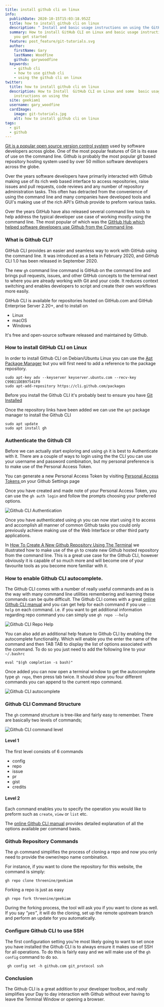 ```yaml
---
title: install github cli on linux
info:
  publishDate: 2020-10-15T15:03:18.952Z
  title: how to install github cli on linux
  description: " Install and basic usage instructions on using the GitHub CLI on Linux"
  summary: How to install GitHub CLI on Linux and basic usage instructions to help
    you get started
  feature: post_feature/git-tutorials.svg
  author:
    firstName: Gary
    lastName: Woodfine
    github: garywoodfine
  keywords:
    - github cli
    - how to use github cli
    - using the github cli on linux
twitter:
  title: how to install github cli on linux
  description: How to Install  GitHub CLI on Linux and some  basic usage
    instructions on using the
  site: geekiam1
  username: gary_woodfine
  cardImage:
    image: git-tutorials.jpg
    alt: how to install github cli on linux
tags:
  - git
  - github
---
```


[Git is a popular open source version control system](/what-is-git/ "What is Git | Geek.I.Am") used by software developers across globe.  One of the most popular features of 
Git is its ease of use on the command line.  Github is probably the most popular git based repository hosting system used
by over 50 million software developers across the globe.  

Over the years software developers have primarily interacted with Github making use of its rich web based interface to 
access repositories, raise issues and pull requests, code reviews and any number of repository administration tasks.  This
often has detracted from the convenience of using the command line and many companies have developed tools and GUI's making 
use of the rich API's Github provide to preform various tasks.

Over the years GitHub have also released several command line tools to help address the typical developer use case of 
working mostly using the command line. The most popular of which was the [GitHub Hub which helped software developers use
Github from the Command line](https://hub.github.com/ "Github hub").

### What is Github CLI?
GitHub CLI provides an easier and seamless way to work with GitHub using the command line. It was introduced
 as a beta in February 2020, and GitHub CLI 1.0 has been released in September 2020.

The new `gh` command line command is GitHub on the command line and brings pull requests, issues, and other GitHub 
concepts to the terminal next to where you are already working with Git and your code. It reduces context switching 
and enables developers to script and create their own workflows more easily.

GitHub CLI is available for repositories hosted on GitHub.com and GitHub Enterprise Server 2.20+, and to install on 
* Linux
* macOS
* Windows
 
It's free and open-source software released and maintained by Github.


### How to install GitHub CLI on Linux

In order to install Github CLI on Debian/Ubuntu Linux you can use the [Apt Package Manager](/what-is-a-linux-package-manager/ "What is a Linux Package Manager | Geek.I.Am")
but you will first need to add a reference to the package repository.

```shell script
sudo apt-key adv --keyserver keyserver.ubuntu.com --recv-key C99B11DEB97541F0
sudo apt-add-repository https://cli.github.com/packages
```
Before you install the Github CLI it's probably best to ensure you have [Git Installed](https://geekiam.io/how-to-install-git-on-linux/ "How To Install Git On Linux | Geek.I.Am") 

Once the repository links have been added we can use the `apt` package manager to install the Github CLI
```shell script
sudo apt update
sudo apt install gh
```

### Authenticate the Github ClI

Before we can actually start exploring and using `gh` it is best to Authenticate with it. There are a couple of ways to 
login using the the CLI you can use your username and password combination, but my personal preference is to make use
of the Personal Access Token.


You can generate a new Personal Access Token by visiting [Personal Access Tokens ](https://github.com/settings/tokens) on your Github Settings page

Once you have created and made note of your Personal Access Token, you can use the `gh auth login` and follow the prompts
choosing your preferred options.

![Github CLI Authentication ](/media/images/git/github-cli-registration.png "Github CLI Authentication")

Once you have authenticated using `gh`  you can now start using it to access and accomplish all manner of common 
Github tasks you could only previously achieve making use of the Web Interface or other third party applications.

In [How To Create A New Github Repository Using The Terminal](/how-to-create-a-new-github-repository-using-the-terminal/ "How To Create A New Github Repository Using The Terminal | Geek.I.Am")
we illustrated how to make use of the `gh` to create new Github hosted repository from the command line. This is a great
use case for the Github CLI, however obviously it is capable of so much more and will become one of your favourite tools
as you become more familiar with it.

### How to enable Github CLI autocomplete.
The Github CLI comes with a number of really useful commands and as is the way with many command line utilities remembering
and learning these commands can be quite difficult.  The Github CLI comes with a great [online Github CLI manual](https://cli.github.com/manual/ "Github CLI Manual") 
and you can get help for each command if you use `--help` on each command. i.e. if you want to get additional information 
regarding repo command you can simply use `gh repo --help`

![Github CLI Repo Help ](/media/images/git/github-cli-repo-help.png "Github CLI Repo Help")

You can also add an additional help feature to Github CLI by enabling the autocomplete functionality. Which will enable you
the enter the name of the command and then TAB TAB to display the list of options associated with the command.  To do so
you just need to add the following line to your `~/.bashrc` 

```shell script
eval "$(gh completion -s bash)"
```
Once added you can now open a terminal window to get the autocomplete type `gh repo`, then press tab twice. It should 
show you four different commands you can append to the current repo command.

![Github CLI autocomplete ](/media/images/git/github-cli-autocomplete.png "Github CLI autocomplete")
 
 ### Github CLI Command Structure
 The `gh` command structure is tree-like and fairly easy to remember. There are basically two levels of commands; 
 
 ![Github CLI command level ](/media/images/git/github-cli-command-level.png "Github CLI command level")
 #### Level 1
 The first level consists of 6 commands
 
 * config
 * repo
 * issue
 * pr
 * gist
 * credits
 
#### Level 2

Each command enables you to specify the operation you would like to preform
such as `create`, `view` or `list` etc. 

 The [online Github CLI manual](https://cli.github.com/manual/ "Github CLI Manual") provides detailed explanation of all
 the options available per command basis.

### Github Repository Commands

The `gh` command simplifies the process of cloning a repo and now you only need to provide the owner/repo name combination.

For instance, if you want to clone the repository for this website, the command is simply:

```shell script
gh repo clone threenine/geekiam
```

Forking a repo is just as easy

```shell script
gh repo fork threenine/geekiam
```
 During the forking process, the tool will ask you if you want to clone as well. If you say *“yes”*, it will do the 
 cloning, set up the remote upstream branch and perform an update for you automatically.  
 
 ### Configure Github CLI to use SSH
 
 The first configuration setting you're most likely going to want to set once you have installed the Github CLI is to 
 always ensure it makes use of SSH for all operations.  To do this is fairly easy and we will make use of the `gh config`
 command to do so.
 
 ```shell script
  gh config set -h github.com git_protocol ssh
```                                         

### Conclusion

The Github CLI is a great addition to your developer toolbox, and really simplifies your Day to day interaction with Github 
without ever having to leave the Terminal Window or opening a browser.


